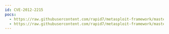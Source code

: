```yaml
---
id: CVE-2012-2215
pocs:
  - https://raw.githubusercontent.com/rapid7/metasploit-framework/master/modules/auxiliary/scanner/misc/zenworks_preboot_fileaccess.rb
  - https://raw.githubusercontent.com/rapid7/metasploit-framework/master/modules/exploits/windows/novell/zenworks_preboot_op21_bof.rb
---
```

